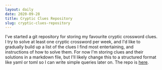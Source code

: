 ```yaml
---
layout: daily
date: 2020-09-28
title: Cryptic Clues Repository
slug: cryptic-clues-repository
---
```


I've started a git repository for storing my favourite cryptic crossword clues.
I try to solve at least one cryptic crossword per week, and I'd like to gradually
build up a list of the clues I find most entertaining, and instructions of how
to solve them. For now I'm storing clues and their solutions in a markdown file,
but I'll likely change this to a structured format like yaml or toml so I can
write simple queries later on. The repo is [here](https://github.com/stevebob/cryptic-clues).

